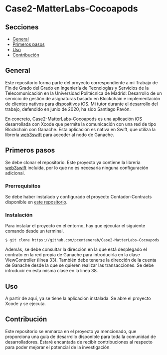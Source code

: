 # Case2-MatterLabs-Cocoapods

## Secciones

- [General](#general)
- [Primeros pasos](#primeros_pasos)
- [Uso](#uso)
- [Contribución](#contribucion)

## General <a name = "general"></a>

Este repositorio forma parte del proyecto correspondiente a mi Trabajo de Fin de Grado del Grado en Ingeniería de Tecnologías y Servicios de la Telecomunicación en la Universidad Politécnica de Madrid: Desarrollo de un servicio de gestión de asignaturas basado en Blockchain e implementación de clientes nativos para dispositivos iOS. Mi tutor durante el desarrollo del trabajo, defendido en junio de 2020, ha sido Santiago Pavón.

En concreto, Case2-MatterLabs-Cocoapods es una aplicación iOS desarrollada con Xcode que permite la comunicación con una red de tipo Blockchain con Ganache. Esta aplicación es nativa en Swift, que utiliza la librería [web3swift](https://github.com/matter-labs/web3swift) para acceder al nodo de Ganache.

## Primeros pasos <a name = "primeros_pasos"></a>

Se debe clonar el repositorio. Este proyecto ya contiene la librería [web3swift](https://github.com/matter-labs/web3swift) incluida, por lo que no es necesaria ninguna configuración adicional.

### Prerrequisitos

Se debe haber instalado y configurado el proyecto Contador-Contracts disponible en [este repositorio](https://github.com/pcentenerab/Contador-Contract).

### Instalación

Para instalar el proyecto en el entorno, hay que ejecutar el siguiente comando desde un terminal.

```
$ git clone https://github.com/pcentenerab/Case2-MatterLabs-Cocoapods
```

Además, se debe consultar la dirección en la que está desplegado el contrato en la red propia de Ganache para introducirla en la clase ViewController (línea 33). También debe tenerse la dirección de la cuenta de Ganache desde la que se quieren realizar las transacciones. Se debe introducir en esta misma clase en la línea 38.


## Uso <a name = "uso"></a>

A partir de aquí, ya se tiene la aplicación instalada. Se abre el proyecto Xcode y se ejecuta.


## Contribución <a name = "contribucion"></a>

Este repositorio se enmarca en el proyecto ya mencionado, que proporciona una guía de desarrollo disponible para toda la comunidad de desarrolladores. Estaré encantada de recibir contribuciones al respecto para poder mejorar el potencial de la investigación.
